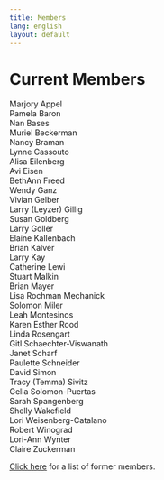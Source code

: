 ```yaml
---
title: Members
lang: english
layout: default
---
```


# Current Members

Marjory Appel  
Pamela Baron  
Nan Bases  
Muriel Beckerman  
Nancy Braman  
Lynne Cassouto  
Alisa Eilenberg  
Avi Eisen  
BethAnn Freed  
Wendy Ganz  
Vivian Gelber  
Larry (Leyzer) Gillig  
Susan Goldberg  
Larry Goller  
Elaine Kallenbach  
Brian Kalver  
Larry Kay  
Catherine Lewi  
Stuart Malkin  
Brian Mayer  
Lisa Rochman Mechanick  
Solomon Miler  
Leah Montesinos  
Karen Esther Rood  
Linda Rosengart  
Gitl Schaechter-Viswanath  
Janet Scharf  
Paulette Schneider  
David Simon  
Tracy (Temma) Sivitz  
Gella Solomon-Puertas  
Sarah Spangenberg  
Shelly Wakefield  
Lori Weisenberg-Catalano  
Robert Winograd  
Lori-Ann Wynter  
Claire Zuckerman  

[Click here](alumni.html) for a list of former members.
